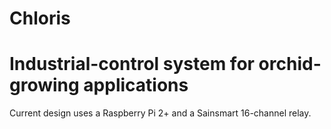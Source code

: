# Chloris
# Industrial-control system for orchid-growing applications

Current design uses a Raspberry Pi 2+ and a Sainsmart 16-channel relay.

